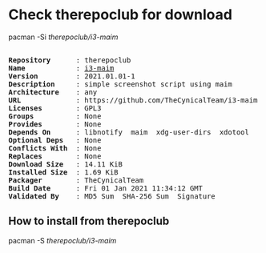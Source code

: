 # Check therepoclub for download

        
pacman -Si *therepoclub/i3-maim*

<div class="highlight"><pre class="highlight"><text>
<b>Repository</b>      : therepoclub
<b>Name</b>            : <a href='../../x86_64/i3-maim-2021.01.01-1-any.pkg.tar.zst'>i3-maim</a>
<b>Version</b>         : 2021.01.01-1
<b>Description</b>     : simple screenshot script using maim
<b>Architecture</b>    : any
<b>URL</b>             : https://github.com/TheCynicalTeam/i3-maim
<b>Licenses</b>        : GPL3
<b>Groups</b>          : None
<b>Provides</b>        : None
<b>Depends On</b>      : libnotify  maim  xdg-user-dirs  xdotool
<b>Optional Deps</b>   : None
<b>Conflicts With</b>  : None
<b>Replaces</b>        : None
<b>Download Size</b>   : 14.11 KiB
<b>Installed Size</b>  : 1.69 KiB
<b>Packager</b>        : TheCynicalTeam <wayne6324@gmail.com>
<b>Build Date</b>      : Fri 01 Jan 2021 11:34:12 GMT
<b>Validated By</b>    : MD5 Sum  SHA-256 Sum  Signature
</text></pre></div>

## How to install from therepoclub

        
pacman -S *therepoclub/i3-maim*
